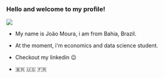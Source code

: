 ### Hello and welcome to my profile!

[<img src="https://img.shields.io/badge/LinkedIn-0077B5?style=for-the-badge&logo=linkedin&logoColor=white" />](https://www.linkedin.com/in/joaomouras/)

- My name is João Moura, i am from Bahia, Brazil.

- At the moment, i'm economics and data science student.

- Checkout my linkedin 😉

- 🇧🇷 🇺🇸 🇫🇷
